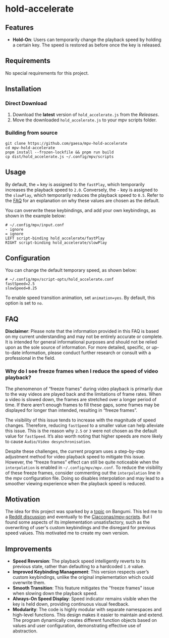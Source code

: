 # hold-accelerate

## Features

- **Hold-On**: Users can temporarily change the playback speed by holding a certain key. The speed is restored as before once the key is released.

## Requirements

No special requirements for this project.

## Installation

### Direct Download

1. Download the **latest** version of `hold_accelerate.js` from the _Releases_.
2. Move the downloaded `hold_accelerate.js` to your mpv scripts folder.

### Building from source

```shell
git clone https://github.com/gaesa/mpv-hold-accelerate
cd mpv-hold-accelerate
pnpm install --frozen-lockfile && pnpm run build
cp dist/hold_accelerate.js ~/.config/mpv/scripts
```

## Usage

By default, the `=` key is assigned to the `fastPlay`, which temporarily increases the playback speed to `2.0`. Conversely, the `-` key is assigned to the `slowPlay`, which temporarily reduces the playback speed to `0.5`. Refer to the [FAQ](#why-do-i-see-freeze-frames-when-i-reduce-the-speed-of-video-playback) for an explanation on why these values are chosen as the default.

You can overwrite these keybindings, and add your own keybindings, as shown in the example below:

```
# ~/.config/mpv/input.conf
- ignore
= ignore
LEFT script-binding hold_accelerate/fastPlay
RIGHT script-binding hold_accelerate/slowPlay
```

## Configuration

You can change the default temporary speed, as shown below:

```
# ~/.config/mpv/script-opts/hold_accelerate.conf
fastSpeed=2.5
slowSpeed=0.25
```

To enable speed transition animation, set `animation=yes`. By default, this option is set to `no`.

## FAQ

**Disclaimer**: Please note that the information provided in this FAQ is based on my current understanding and may not be entirely accurate or complete. It is intended for general informational purposes and should not be relied upon as the sole source of information. For more detailed, specific, or up-to-date information, please conduct further research or consult with a professional in the field.

### Why do I see freeze frames when I reduce the speed of video playback?

The phenomenon of “freeze frames” during video playback is primarily due to the way videos are played back and the limitations of frame rates. When a video is slowed down, the frames are stretched over a longer period of time. If there aren’t enough frames to fill these gaps, some frames may be displayed for longer than intended, resulting in “freeze frames”.

The visibility of this issue tends to increase with the magnitude of speed changes. Therefore, reducing `fastSpeed` to a smaller value can help alleviate this issue. This is the reason why `2.5` or `3` were not chosen as the default value for `fastSpeed`. It’s also worth noting that higher speeds are more likely to cause `Audio/Video desynchronisation`.

Despite these challenges, the current program uses a step-by-step adjustment method for video playback speed to mitigate this issue. However, the “freeze frames” effect can still be quite noticeable when the `interpolation` is enabled in `~/.config/mpv/mpv.conf`. To reduce the visibility of these freeze frames, consider commenting out the `interpolation` line in the mpv configuration file. Doing so disables interpolation and may lead to a smoother viewing experience when the playback speed is reduced.

## Motivation

The idea for this project was sparked by a [topic](https://bgm.tv/group/topic/369996) on Bangumi. This led me to a [Reddit discussion](https://www.reddit.com/r/mpv/comments/skf78w/is_there_a_way_to_customize_so_that_video_play_at/) and eventually to the [Ciacconas/mpv-scripts](https://github.com/Ciacconas/mpv-scripts/blob/master/hold_accelerate.lua). But I found some aspects of its implementation unsatisfactory, such as the overwriting of user's custom keybindings and the disregard for previous speed values. This motivated me to create my own version.

## Improvements

- **Speed Reversion**: The playback speed intelligently reverts to its previous state, rather than defaulting to a hardcoded `1.0` value.
- **Improved Keybinding Management**: This version respects user’s custom keybindings, unlike the original implementation which could overwrite them.
- **Smooth Transition**: This feature mitigates the "freeze frames" issue when slowing down the playback speed.
- **Always-On Speed Display**: Speed indicator remains visible when the key is held down, providing continuous visual feedback.
- **Modularity**: The code is highly modular with separate namespaces and high-level functions. This design makes it easier to maintain and extend. The program dynamically creates different function objects based on values and user configuration, demonstrating effective use of abstraction.

